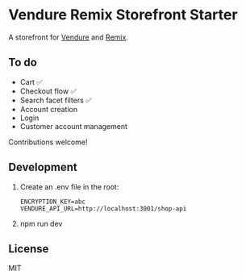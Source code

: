 # Vendure Remix Storefront Starter

A storefront for [Vendure](https://www.vendure.io) and [Remix](https://remix.run).

## To do

* Cart ✅
* Checkout flow ✅
* Search facet filters ✅
* Account creation
* Login
* Customer account management

Contributions welcome!

## Development

1. Create an .env file in the root:
   ```
   ENCRYPTION_KEY=abc
   VENDURE_API_URL=http://localhost:3001/shop-api
   ```
2. npm run dev

## License

MIT
